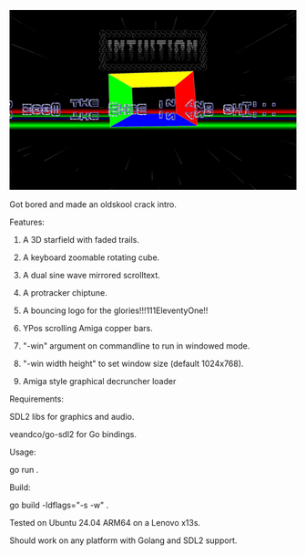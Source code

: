 ![Golang crack intro](cubeintro.png "cubeintro")

Got bored and made an oldskool crack intro.

Features:

1. A 3D starfield with faded trails.

2. A keyboard zoomable rotating cube.

3. A dual sine wave mirrored scrolltext.

4. A protracker chiptune.

5. A bouncing logo for the glories!!!111EleventyOne!!

6. YPos scrolling Amiga copper bars.

7. "-win" argument on commandline to run in windowed mode.

8. "-win width height" to set window size (default 1024x768).

9. Amiga style graphical decruncher loader 



Requirements:

SDL2 libs for graphics and audio.

veandco/go-sdl2 for Go bindings.



Usage:

go run .



Build:

go build -ldflags="-s -w" .



Tested on Ubuntu 24.04 ARM64 on a Lenovo x13s.

Should work on any platform with Golang and SDL2 support.